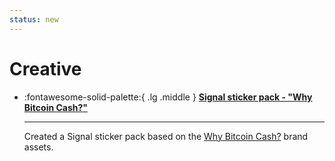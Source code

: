 ```yaml
---
status: new
---
```


# Creative

<div class="grid cards" markdown>

  - :fontawesome-solid-palette:{ .lg .middle } __[Signal sticker pack - "Why Bitcoin Cash?"](https://signal.art/addstickers/#pack_id=183a3ca8d7ccdcdb8fa7728b17453fbc&pack_key=e9ac42b0e7276edd92d293321d2e51cca64e5744bad567fd9579b51abb78773d)__

    ---

    Created a Signal sticker pack based on the [Why Bitcoin Cash?](https://whybitcoincash.com) brand assets.

</div>
